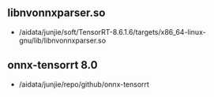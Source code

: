 
## libnvonnxparser.so

- /aidata/junjie/soft/TensorRT-8.6.1.6/targets/x86_64-linux-gnu/lib/libnvonnxparser.so

## onnx-tensorrt 8.0

- /aidata/junjie/repo/github/onnx-tensorrt